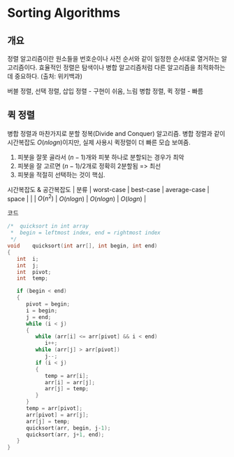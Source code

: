 # Sorting Algorithms

## 개요

정렬 알고리즘이란 원소들을 번호순이나 사전 순서와 같이 일정한 순서대로 열거하는 알고리즘이다. 효율적인 정렬은 탐색이나 병합 알고리즘처럼 다른 알고리즘을 최적화하는 데 중요하다. (출처: 위키백과)

버블 정렬, 선택 정렬, 삽입 정렬 - 구현이 쉬움, 느림
병합 정렬, 퀵 정렬 - 빠름

## 퀵 정렬
병합 정렬과 마찬가지로 분할 정복(Divide and Conquer) 알고리즘.
병합 정렬과 같이 시간복잡도 $O(nlog n)$이지만, 실제 사용시 퀵정렬이 더 빠른 모습 보여줌.
1. 피봇을 잘못 골라서 $(n - 1)$개와 피봇 하나로 분할되는 경우가 최악
1. 피봇을 잘 고르면 $(n - 1) / 2$개로 정확히 2분할됨 => 최선
1. 피봇을 적절히 선택하는 것이 핵심.

시간복잡도 & 공간복잡도
| 분류 | worst-case | best-case | average-case | space |
|  | $O(n^2)$ | $O(nlog n)$ | $O(nlog n)$ | $O(log n)$ |

코드
```c
/*	quicksort in int array
 *	begin = leftmost index, end = rightmost index
 */
void	quicksort(int arr[], int begin, int end)
{
   int	i;
   int	j;
   int	pivot;
   int	temp;

   if (begin < end)
   {
      pivot = begin;
      i = begin;
      j = end;
      while (i < j)
	  {
         while (arr[i] <= arr[pivot] && i < end)
            i++;
         while (arr[j] > arr[pivot])
            j--;
         if (i < j)
		 {
            temp = arr[i];
            arr[i] = arr[j];
            arr[j] = temp;
         }
      }
      temp = arr[pivot];
      arr[pivot] = arr[j];
      arr[j] = temp;
      quicksort(arr, begin, j-1);
      quicksort(arr, j+1, end);
   }
}
```